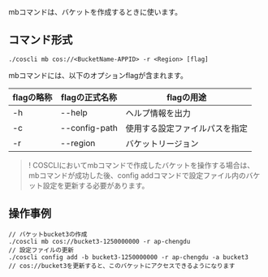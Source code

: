 mbコマンドは、バケットを作成するときに使います。

## コマンド形式

```plaintext
./coscli mb cos://<BucketName-APPID> -r <Region> [flag]
```

mbコマンドには、以下のオプションflagが含まれます。

| flagの略称 | flagの正式名称     | flagの用途                |
| --------- | ------------- | ------------------------ |
| -h        | --help        | ヘルプ情報を出力             |
| -c        | --config-path | 使用する設定ファイルパスを指定 |
| -r        | --region      | バケットリージョン               |

>! COSCLIにおいてmbコマンドで作成したバケットを操作する場合は、mbコマンドが成功した後、config addコマンドで設定ファイル内のバケット設定を更新する必要があります。
>

## 操作事例

```plaintext
// バケットbucket3の作成
./coscli mb cos://bucket3-1250000000 -r ap-chengdu
// 設定ファイルの更新
./coscli config add -b bucket3-1250000000 -r ap-chengdu -a bucket3
// cos://bucket3を更新すると、このバケットにアクセスできるようになります
```

